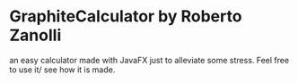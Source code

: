 # GraphiteCalculator by Roberto Zanolli
an easy calculator made with JavaFX just to alleviate some stress.
Feel free to use it/ see how it is made.
